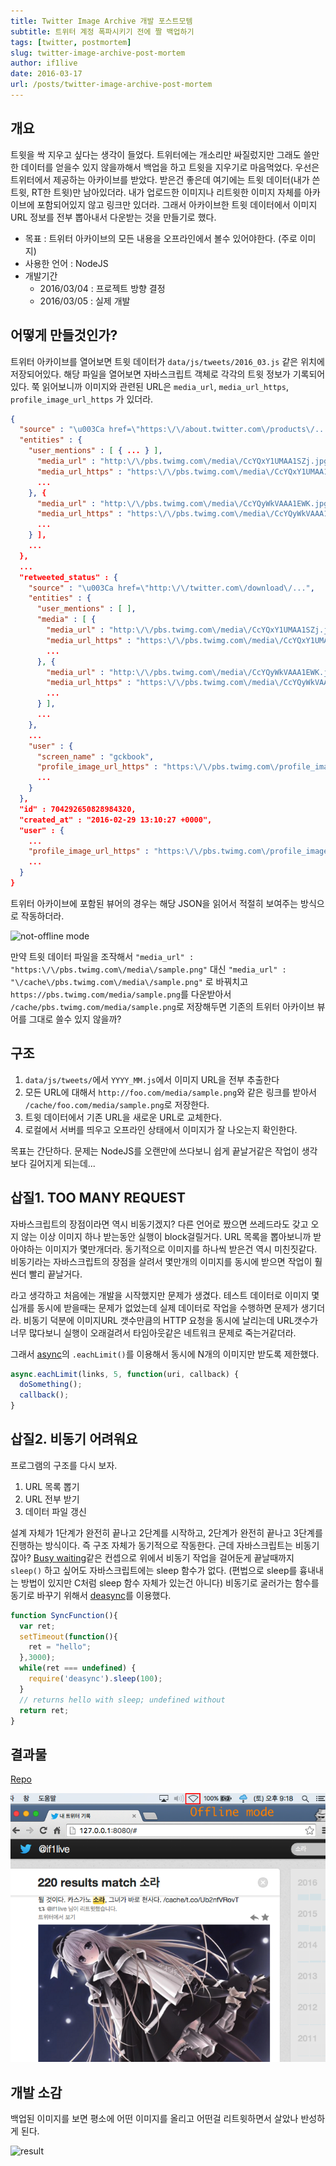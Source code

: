 ```yaml
---
title: Twitter Image Archive 개발 포스트모템
subtitle: 트위터 계정 폭파시키기 전에 짤 백업하기
tags: [twitter, postmortem]
slug: twitter-image-archive-post-mortem
author: if1live
date: 2016-03-17
url: /posts/twitter-image-archive-post-mortem
---
```

## 개요
트윗을 싹 지우고 싶다는 생각이 들었다.
트위터에는 개소리만 싸질렀지만 그래도 쓸만한 데이터를 얻을수 있지 않을까해서 백업을 하고 트윗을 지우기로 마음먹었다.
우선은 트위터에서 제공하는 아카이브를 받았다.
받은건 좋은데 여기에는 트윗 데이터(내가 쓴 트윗, RT한 트윗)만 남아있더라.
내가 업로드한 이미지나 리트윗한 이미지 자체를 아카이브에 포함되어있지 않고 링크만 있더라.
그래서 아카이브한 트윗 데이터에서 이미지 URL 정보를 전부 뽑아내서 다운받는 것을 만들기로 했다.

* 목표 : 트위터 아카이브의 모든 내용을 오프라인에서 볼수 있어야한다. (주로 이미지)
* 사용한 언어 : NodeJS
* 개발기간
    * 2016/03/04 : 프로젝트 방향 결정
    * 2016/03/05 : 실제 개발

## 어떻게 만들것인가?
트위터 아카이브를 열어보면 트윗 데이터가 `data/js/tweets/2016_03.js` 같은 위치에 저장되어있다.
해당 파일을 열어보면 자바스크립트 객체로 각각의 트윗 정보가 기록되어있다.
쭉 읽어보니까 이미지와 관련된 URL은 `media_url`, `media_url_https`, `profile_image_url_https` 가 있더라.

<!--adsense-->

```json
{
  "source" : "\u003Ca href=\"https:\/\/about.twitter.com\/products\/....",
  "entities" : {
    "user_mentions" : [ { ... } ],
      "media_url" : "http:\/\/pbs.twimg.com\/media\/CcYQxY1UMAA1SZj.jpg",
      "media_url_https" : "https:\/\/pbs.twimg.com\/media\/CcYQxY1UMAA1SZj.jpg",
      ...
    }, {
      "media_url" : "http:\/\/pbs.twimg.com\/media\/CcYQyWkVAAA1EWK.jpg",
      "media_url_https" : "https:\/\/pbs.twimg.com\/media\/CcYQyWkVAAA1EWK.jpg",
      ...
    } ],
    ...
  },
  ...
  "retweeted_status" : {
    "source" : "\u003Ca href=\"http:\/\/twitter.com\/download\/...",
    "entities" : {
      "user_mentions" : [ ],
      "media" : [ {
        "media_url" : "http:\/\/pbs.twimg.com\/media\/CcYQxY1UMAA1SZj.jpg",
        "media_url_https" : "https:\/\/pbs.twimg.com\/media\/CcYQxY1UMAA1SZj.jpg",
        ...
      }, {
        "media_url" : "http:\/\/pbs.twimg.com\/media\/CcYQyWkVAAA1EWK.jpg",
        "media_url_https" : "https:\/\/pbs.twimg.com\/media\/CcYQyWkVAAA1EWK.jpg",
        ...
      } ],
      ...
    },
    ...
    "user" : {
      "screen_name" : "gckbook",
      "profile_image_url_https" : "https:\/\/pbs.twimg.com\/profile_images\/1682141341\/____logo_normal.jpg",
      ...
    }
  },
  "id" : 704292650828984320,
  "created_at" : "2016-02-29 13:10:27 +0000",
  "user" : {
    ...
    "profile_image_url_https" : "https:\/\/pbs.twimg.com\/profile_images\/671688812007809024\/4vIrI5gJ_normal.png",
    ...
  }
}
```

트위터 아카이브에 포함된 뷰어의 경우는 해당 JSON을 읽어서 적절히 보여주는 방식으로 작동하더라.

![not-offline mode]({attach}/twitter-image-archive-post-mortem/external-image-link.png)

만약 트윗 데이터 파일을 조작해서
`"media_url" : "https:\/\/pbs.twimg.com\/media\/sample.png"`
대신
`"media_url" : "\/cache\/pbs.twimg.com\/media\/sample.png"`
로 바꿔치고 `https://pbs.twimg.com/media/sample.png`를 다운받아서
`/cache/pbs.twimg.com/media/sample.png`로 저장해두면 기존의 트위터 아카이브 뷰어를 그대로 쓸수 있지 않을까?

## 구조
1. `data/js/tweets/`에서 `YYYY_MM.js`에서 이미지 URL을 전부 추출한다
2. 모든 URL에 대해서 `http://foo.com/media/sample.png`와 같은 링크를 받아서 `/cache/foo.com/media/sample.png`로 저장한다.
3. 트윗 데이터에서 기존 URL을 새로운 URL로 교체한다.
4. 로컬에서 서버를 띄우고 오프라인 상태에서 이미지가 잘 나오는지 확인한다.

목표는 간단하다.
문제는 NodeJS를 오랜만에 쓰다보니 쉽게 끝날거같은 작업이 생각보다 길어지게 되는데...

## 삽질1. TOO MANY REQUEST
자바스크립트의 장점이라면 역시 비동기겠지?
다른 언어로 짰으면 쓰레드라도 갖고 오지 않는 이상 이미지 하나 받는동안 실행이 block걸릴거다.
URL 목록을 뽑아보니까 받아야하는 이미지가 몇만개더라. 동기적으로 이미지를 하나씩 받은건 역시 미친짓같다.
비동기라는 자바스크립트의 장점을 살려서 몇만개의 이미지를 동시에 받으면 작업이 훨씬더 빨리 끝날거다.

라고 생각하고 처음에는 개발을 시작했지만 문제가 생겼다.
테스트 데이터로 이미지 몇십개를 동시에 받을때는 문제가 없었는데 실제 데이터로 작업을 수행하면 문제가 생기더라.
비동기 덕분에 이미지URL 갯수만큼의 HTTP 요청을 동시에 날리는데 URL갯수가 너무 많다보니 실행이 오래걸려서 타임아웃같은 네트워크 문제로 죽는거같더라.

그래서 [async](https://github.com/caolan/async)의 `.eachLimit()`를 이용해서 동시에 N개의 이미지만 받도록 제한했다.

```js
async.eachLimit(links, 5, function(uri, callback) {
  doSomething();
  callback();
}
```

## 삽질2. 비동기 어려워요
프로그램의 구조를 다시 보자.

1. URL 목록 뽑기
2. URL 전부 받기
3. 데이터 파일 갱신

설계 자체가 1단계가 완전히 끝나고 2단계를 시작하고, 2단계가 완전히 끝나고 3단계를 진행하는 방식이다.
즉 구조 자체가 동기적으로 작동한다.
근데 자바스크립트는 비동기잖아?
[Busy waiting](https://en.wikipedia.org/wiki/Busy_waiting)같은 컨셉으로 위에서 비동기 작업을 걸어둔게 끝날때까지 `sleep()` 하고 싶어도 자바스크립트에는 sleep 함수가 없다.
(편법으로 sleep를 흉내내는 방법이 있지만 C처럼 sleep 함수 자체가 있는건 아니다)
비동기로 굴러가는 함수를 동기로 바꾸기 위해서 [deasync](https://github.com/abbr/deasync)를 이용했다.

```js
function SyncFunction(){
  var ret;
  setTimeout(function(){
    ret = "hello";
  },3000);
  while(ret === undefined) {
    require('deasync').sleep(100);
  }
  // returns hello with sleep; undefined without
  return ret;
}
```

## 결과물
[Repo](https://github.com/if1live/twitter-image-archive)

![image](https://raw.githubusercontent.com/if1live/twitter-image-archive/master/document/twitter-image-archive-sample.png)

## 개발 소감
백업된 이미지를 보면 평소에 어떤 이미지를 올리고 어떤걸 리트윗하면서 살았나 반성하게 된다.

![result]({attach}/twitter-image-archive-post-mortem/media-sample.png)
